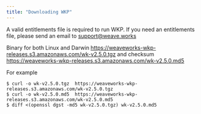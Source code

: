 ```yaml
---
title: "Downloading WKP"
---
```


A valid entitlements file is required to run WKP.  If you need an entitlements file, please send an email to <a href="mailto:support@weave.works">support@weave.works</a>

Binary for both Linux and Darwin https://weaveworks-wkp-releases.s3.amazonaws.com/wk-v2.5.0.tgz and checksum https://weaveworks-wkp-releases.s3.amazonaws.com/wk-v2.5.0.md5

For example

```console
$ curl -o wk-v2.5.0.tgz  https://weaveworks-wkp-releases.s3.amazonaws.com/wk-v2.5.0.tgz
$ curl -o wk-v2.5.0.md5  https://weaveworks-wkp-releases.s3.amazonaws.com/wk-v2.5.0.md5
$ diff <(openssl dgst -md5 wk-v2.5.0.tgz) wk-v2.5.0.md5
```

